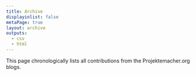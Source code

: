 ```yaml
---
title: Archive
displayinlist: false
metaPage: true
layout: archive
outputs:
  - csv
  - html
---
```

This page chronologically lists all contributions from the Projektemacher.org blogs.
